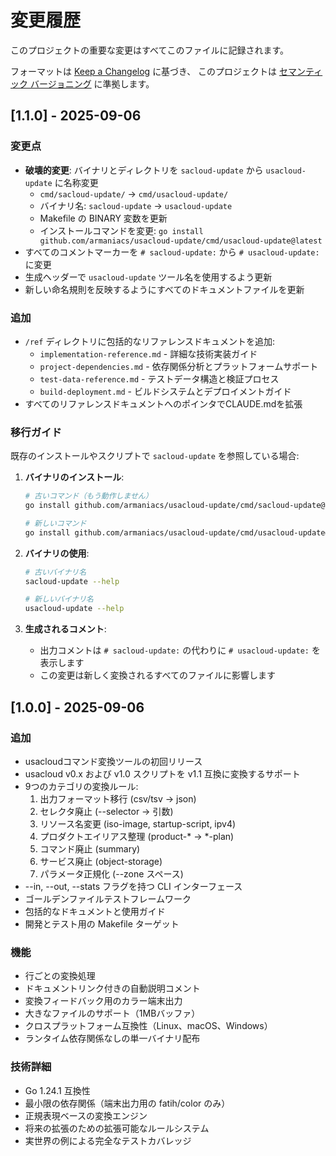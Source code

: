 # 変更履歴

このプロジェクトの重要な変更はすべてこのファイルに記録されます。

フォーマットは [Keep a Changelog](https://keepachangelog.com/en/1.0.0/) に基づき、
このプロジェクトは [セマンティック バージョニング](https://semver.org/spec/v2.0.0.html) に準拠します。

## [1.1.0] - 2025-09-06

### 変更点
- **破壊的変更**: バイナリとディレクトリを `sacloud-update` から `usacloud-update` に名称変更
  - `cmd/sacloud-update/` → `cmd/usacloud-update/`
  - バイナリ名: `sacloud-update` → `usacloud-update`
  - Makefile の BINARY 変数を更新
  - インストールコマンドを変更: `go install github.com/armaniacs/usacloud-update/cmd/usacloud-update@latest`
- すべてのコメントマーカーを `# sacloud-update:` から `# usacloud-update:` に変更
- 生成ヘッダーで `usacloud-update` ツール名を使用するよう更新
- 新しい命名規則を反映するようにすべてのドキュメントファイルを更新

### 追加
- `/ref` ディレクトリに包括的なリファレンスドキュメントを追加:
  - `implementation-reference.md` - 詳細な技術実装ガイド
  - `project-dependencies.md` - 依存関係分析とプラットフォームサポート
  - `test-data-reference.md` - テストデータ構造と検証プロセス
  - `build-deployment.md` - ビルドシステムとデプロイメントガイド
- すべてのリファレンスドキュメントへのポインタでCLAUDE.mdを拡張

### 移行ガイド
既存のインストールやスクリプトで `sacloud-update` を参照している場合:

1. **バイナリのインストール**: 
   ```bash
   # 古いコマンド（もう動作しません）
   go install github.com/armaniacs/usacloud-update/cmd/sacloud-update@latest
   
   # 新しいコマンド
   go install github.com/armaniacs/usacloud-update/cmd/usacloud-update@latest
   ```

2. **バイナリの使用**:
   ```bash
   # 古いバイナリ名
   sacloud-update --help
   
   # 新しいバイナリ名
   usacloud-update --help
   ```

3. **生成されるコメント**: 
   - 出力コメントは `# sacloud-update:` の代わりに `# usacloud-update:` を表示します
   - この変更は新しく変換されるすべてのファイルに影響します

## [1.0.0] - 2025-09-06

### 追加
- usacloudコマンド変換ツールの初回リリース
- usacloud v0.x および v1.0 スクリプトを v1.1 互換に変換するサポート
- 9つのカテゴリの変換ルール:
  1. 出力フォーマット移行 (csv/tsv → json)
  2. セレクタ廃止 (--selector → 引数)
  3. リソース名変更 (iso-image, startup-script, ipv4)
  4. プロダクトエイリアス整理 (product-* → *-plan)
  5. コマンド廃止 (summary)
  6. サービス廃止 (object-storage)
  7. パラメータ正規化 (--zone スペース)
- --in, --out, --stats フラグを持つ CLI インターフェース
- ゴールデンファイルテストフレームワーク
- 包括的なドキュメントと使用ガイド
- 開発とテスト用の Makefile ターゲット

### 機能
- 行ごとの変換処理
- ドキュメントリンク付きの自動説明コメント
- 変換フィードバック用のカラー端末出力
- 大きなファイルのサポート（1MBバッファ）
- クロスプラットフォーム互換性（Linux、macOS、Windows）
- ランタイム依存関係なしの単一バイナリ配布

### 技術詳細
- Go 1.24.1 互換性
- 最小限の依存関係（端末出力用の fatih/color のみ）
- 正規表現ベースの変換エンジン
- 将来の拡張のための拡張可能なルールシステム
- 実世界の例による完全なテストカバレッジ